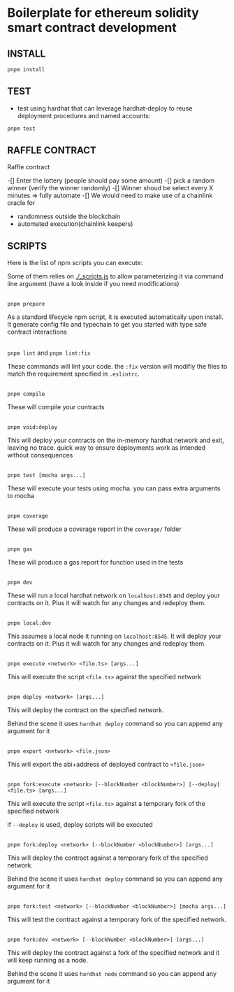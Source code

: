 # Boilerplate for ethereum solidity smart contract development

## INSTALL

```bash
pnpm install
```

## TEST


- test using hardhat that can leverage hardhat-deploy to reuse deployment procedures and named accounts:

```bash
pnpm test
```

## RAFFLE CONTRACT

 Raffle contract

 -[] Enter the lottery (people should pay some amount)
 -[] pick a random winner (verify the winner randomly)
 -[] Winner shoud be select every X minutes => fully automate
 -[] We would need to make use of a chainlink oracle for
  - randomness outside the blockchain
  - automated execution(chainlink keepers)




## SCRIPTS

Here is the list of npm scripts you can execute:

Some of them relies on [./\_scripts.js](./_scripts.js) to allow parameterizing it via command line argument (have a look inside if you need modifications)
<br/><br/>

`pnpm prepare`

As a standard lifecycle npm script, it is executed automatically upon install. It generate config file and typechain to get you started with type safe contract interactions
<br/><br/>

`pnpm lint` and `pnpm lint:fix`

These commands will lint your code. the `:fix` version will modifiy the files to match the requirement specified in `.eslintrc`.
<br/><br/>

`pnpm compile`

These will compile your contracts
<br/><br/>

`pnpm void:deploy`

This will deploy your contracts on the in-memory hardhat network and exit, leaving no trace. quick way to ensure deployments work as intended without consequences
<br/><br/>

`pnpm test [mocha args...]`

These will execute your tests using mocha. you can pass extra arguments to mocha
<br/><br/>

`pnpm coverage`

These will produce a coverage report in the `coverage/` folder
<br/><br/>

`pnpm gas`

These will produce a gas report for function used in the tests
<br/><br/>

`pnpm dev`

These will run a local hardhat network on `localhost:8545` and deploy your contracts on it. Plus it will watch for any changes and redeploy them.
<br/><br/>

`pnpm local:dev`

This assumes a local node it running on `localhost:8545`. It will deploy your contracts on it. Plus it will watch for any changes and redeploy them.
<br/><br/>

`pnpm execute <network> <file.ts> [args...]`

This will execute the script `<file.ts>` against the specified network
<br/><br/>

`pnpm deploy <network> [args...]`

This will deploy the contract on the specified network.

Behind the scene it uses `hardhat deploy` command so you can append any argument for it
<br/><br/>

`pnpm export <network> <file.json>`

This will export the abi+address of deployed contract to `<file.json>`
<br/><br/>

`pnpm fork:execute <network> [--blockNumber <blockNumber>] [--deploy] <file.ts> [args...]`

This will execute the script `<file.ts>` against a temporary fork of the specified network

if `--deploy` is used, deploy scripts will be executed
<br/><br/>

`pnpm fork:deploy <network> [--blockNumber <blockNumber>] [args...]`

This will deploy the contract against a temporary fork of the specified network.

Behind the scene it uses `hardhat deploy` command so you can append any argument for it
<br/><br/>

`pnpm fork:test <network> [--blockNumber <blockNumber>] [mocha args...]`

This will test the contract against a temporary fork of the specified network.
<br/><br/>

`pnpm fork:dev <network> [--blockNumber <blockNumber>] [args...]`

This will deploy the contract against a fork of the specified network and it will keep running as a node.

Behind the scene it uses `hardhat node` command so you can append any argument for it
